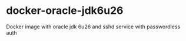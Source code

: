 docker-oracle-jdk6u26
=====================

Docker image with oracle jdk 6u26 and sshd service with passwordless auth
